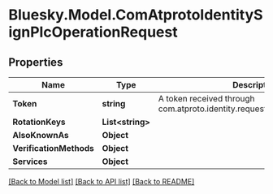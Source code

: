 # Bluesky.Model.ComAtprotoIdentitySignPlcOperationRequest

## Properties

Name | Type | Description | Notes
------------ | ------------- | ------------- | -------------
**Token** | **string** | A token received through com.atproto.identity.requestPlcOperationSignature | [optional] 
**RotationKeys** | **List&lt;string&gt;** |  | [optional] 
**AlsoKnownAs** | **Object** |  | [optional] 
**VerificationMethods** | **Object** |  | [optional] 
**Services** | **Object** |  | [optional] 

[[Back to Model list]](../README.md#documentation-for-models) [[Back to API list]](../README.md#documentation-for-api-endpoints) [[Back to README]](../README.md)


